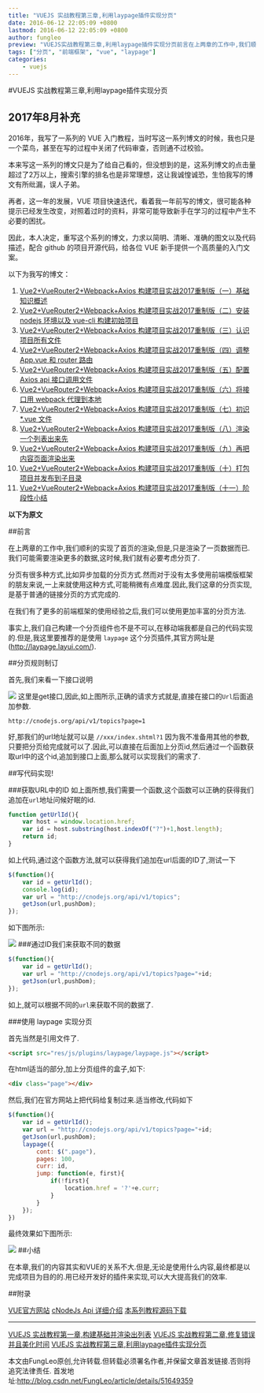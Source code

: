 ```yaml
---
title: "VUEJS 实战教程第三章,利用laypage插件实现分页"
date: 2016-06-12 22:05:09 +0800
lastmod: 2016-06-12 22:05:09 +0800
author: fungleo
preview: "VUEJS实战教程第三章,利用laypage插件实现分页前言在上两章的工作中,我们顺利的实现了首页的渲染,但是,只是渲染了一页数据而已.我们可能需要渲染更多的数据,这时候,我们就有必要考虑分页了.分页有很多种方式,比如异步加载的分页方式.然而对于没有太多使用前端模版框架的朋友来说,一上来就使用这种方式,可能稍微有点难度.因此,我们这章的分页实现,是基于普通的链接分页的方式完成的.在我们有了更多的前"
tags: ["分页", "前端框架", "vue", "laypage"]
categories:
    - vuejs
---
```


#VUEJS 实战教程第三章,利用laypage插件实现分页
## 2017年8月补充

2016年，我写了一系列的 VUE 入门教程，当时写这一系列博文的时候，我也只是一个菜鸟，甚至在写的过程中关闭了代码审查，否则通不过校验。

本来写这一系列的博文只是为了给自己看的，但没想到的是，这系列博文的点击量超过了2万以上，搜索引擎的排名也是非常理想，这让我诚惶诚恐，生怕我写的博文有所纰漏，误人子弟。

再者，这一年的发展，VUE 项目快速迭代，看着我一年前写的博文，很可能各种提示已经发生改变，对照着过时的资料，非常可能导致新手在学习的过程中产生不必要的困扰。

因此，本人决定，重写这个系列的博文，力求以简明、清晰、准确的图文以及代码描述，配合 github 的项目开源代码，给各位 VUE 新手提供一个高质量的入门文案。

以下为我写的博文：

1. [Vue2+VueRouter2+Webpack+Axios 构建项目实战2017重制版（一）基础知识概述](http://blog.csdn.net/fungleo/article/details/77575077)
2. [Vue2+VueRouter2+Webpack+Axios 构建项目实战2017重制版（二）安装 nodejs 环境以及 vue-cli 构建初始项目](http://blog.csdn.net/fungleo/article/details/77584701)
3. [Vue2+VueRouter2+Webpack+Axios 构建项目实战2017重制版（三）认识项目所有文件](http://blog.csdn.net/fungleo/article/details/77585205)
4. [Vue2+VueRouter2+Webpack+Axios 构建项目实战2017重制版（四）调整 App.vue 和 router 路由](http://blog.csdn.net/fungleo/article/details/77600798)
5. [Vue2+VueRouter2+Webpack+Axios 构建项目实战2017重制版（五）配置 Axios api 接口调用文件](http://blog.csdn.net/fungleo/article/details/77601270)
6. [Vue2+VueRouter2+Webpack+Axios 构建项目实战2017重制版（六）将接口用 webpack 代理到本地](http://blog.csdn.net/fungleo/article/details/77601761)
7. [Vue2+VueRouter2+Webpack+Axios 构建项目实战2017重制版（七）初识 *.vue 文件](http://blog.csdn.net/fungleo/article/details/77602914)
8. [Vue2+VueRouter2+Webpack+Axios 构建项目实战2017重制版（八）渲染一个列表出来先](http://blog.csdn.net/fungleo/article/details/77603537)
9. [Vue2+VueRouter2+Webpack+Axios 构建项目实战2017重制版（九）再把内容页面渲染出来](http://blog.csdn.net/fungleo/article/details/77604490)
10. [Vue2+VueRouter2+Webpack+Axios 构建项目实战2017重制版（十）打包项目并发布到子目录](http://blog.csdn.net/fungleo/article/details/77606216)
11. [Vue2+VueRouter2+Webpack+Axios 构建项目实战2017重制版（十一）阶段性小结](http://blog.csdn.net/fungleo/article/details/77606321)

**以下为原文**


##前言

在上两章的工作中,我们顺利的实现了首页的渲染,但是,只是渲染了一页数据而已.我们可能需要渲染更多的数据,这时候,我们就有必要考虑分页了.

分页有很多种方式,比如异步加载的分页方式.然而对于没有太多使用前端模版框架的朋友来说,一上来就使用这种方式,可能稍微有点难度.因此,我们这章的分页实现,是基于普通的链接分页的方式完成的.

在我们有了更多的前端框架的使用经验之后,我们可以使用更加丰富的分页方法.

事实上,我们自己构建一个分页组件也不是不可以,在移动端我都是自己的代码实现的.但是,我这里要推荐的是使用 `laypage` 这个分页插件,其官方网址是 (http://laypage.layui.com/).

##分页规则制订

首先,我们来看一下接口说明

![](https://raw.githubusercontent.com/fengcms/articles/master/image/cf/8e1c969a4742f97638679cdd2431d3.jpg)
这里是get接口,因此,如上图所示,正确的请求方式就是,直接在接口的`Url`后面追加参数.

```
http://cnodejs.org/api/v1/topics?page=1
```

好,那我们的url地址就可以是 `//xxx/index.shtml?1` 因为我不准备用其他的参数,只要把分页给完成就可以了.因此,可以直接在后面加上分页id,然后通过一个函数获取url中的这个id,追加到接口上面,那么就可以实现我们的需求了.

##写代码实现!

###获取URL中的ID
如上面所想,我们需要一个函数,这个函数可以正确的获得我们追加在`url`地址问候好眠的id.

```javascript
function getUrlId(){
	var host = window.location.href;
	var id = host.substring(host.indexOf("?")+1,host.length);
	return id;
}
```

如上代码,通过这个函数方法,就可以获得我们追加在url后面的ID了,测试一下

```javascript
$(function(){
    var id = getUrlId();
    console.log(id);
    var url = "http://cnodejs.org/api/v1/topics";
    getJson(url,pushDom);
});
```

如下图所示:

![](https://raw.githubusercontent.com/fengcms/articles/master/image/c3/0d3a11989bdec6c9c25562ecb2e3a2.jpg)
###通过ID我们来获取不同的数据

```javascript
$(function(){
    var id = getUrlId();
    var url = "http://cnodejs.org/api/v1/topics?page="+id;
    getJson(url,pushDom);
});
```

如上,就可以根据不同的`url`来获取不同的数据了.

###使用 laypage 实现分页

首先当然是引用文件了.
```html
<script src="res/js/plugins/laypage/laypage.js"></script>
```
在html适当的部分,加上分页组件的盒子,如下:
```html
<div class="page"></div>
```
然后,我们在官方网站上把代码给复制过来.适当修改,代码如下
```javascript
$(function(){
	var id = getUrlId();
	var url = "http://cnodejs.org/api/v1/topics?page="+id;
	getJson(url,pushDom);
	laypage({
		cont: $(".page"),
		pages: 100,
		curr: id,
		jump: function(e, first){
			if(!first){
				location.href = '?'+e.curr;
			}
		}
	});
})
```

最终效果如下图所示:

![](https://raw.githubusercontent.com/fengcms/articles/master/image/1b/daffc6a865287fb8f84262117fcc0d.jpg)
##小结

在本章,我们的内容其实和VUE的关系不大.但是,无论是使用什么内容,最终都是以完成项目为目的的.用已经开发好的插件来实现,可以大大提高我们的效率.

##附录

[VUE官方网站](http://vuejs.org.cn/)
[cNodeJs Api 详细介绍](http://cnodejs.org/api)
[本系列教程源码下载](https://github.com/fengcms/vue-cNodeJsOrgTest)

****
[VUEJS 实战教程第一章,构建基础并渲染出列表](http://blog.csdn.net/FungLeo/article/details/51649074)
[VUEJS 实战教程第二章,修复错误并且美化时间](http://blog.csdn.net/FungLeo/article/details/51647664)
[VUEJS 实战教程第三章,利用laypage插件实现分页](http://blog.csdn.net/FungLeo/article/details/51649359)

本文由FungLeo原创,允许转载.但转载必须署名作者,并保留文章首发链接.否则将追究法律责任.
首发地址:http://blog.csdn.net/FungLeo/article/details/51649359

